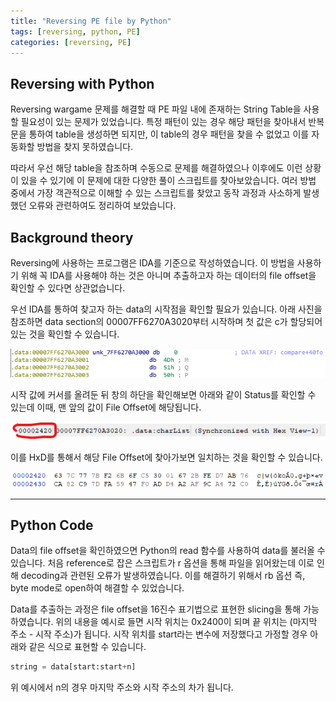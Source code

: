 ```yaml
---
title: "Reversing PE file by Python"
tags: [reversing, python, PE]
categories: [reversing, PE]
---
```


Reversing with Python
---------------------

Reversing wargame 문제를 해결할 때 PE 파일 내에 존재하는 String Table을 사용할 필요성이 있는 문제가 있었습니다. 특정 패턴이 있는 경우 해당 패턴을 찾아내서 반복문을 통하여 table을 생성하면 되지만, 이 table의 경우 패턴을 찾을 수 없었고 이를 자동화할 방법을 찾지 못하였습니다.

따라서 우선 해당 table을 참조하며 수동으로 문제를 해결하였으나 이후에도 이런 상황이 있을 수 있기에 이 문제에 대한 다양한 풀이 스크립트를 찾아보았습니다. 여러 방법 중에서 가장 객관적으로 이해할 수 있는 스크립트를 찾았고 동작 과정과 사소하게 발생했던 오류와 관련하여도 정리하여 보았습니다.

## **Background theory**

Reversing에 사용하는 프로그램은 IDA를 기준으로 작성하였습니다. 이 방법을 사용하기 위해 꼭 IDA를 사용해야 하는 것은 아니며 추출하고자 하는 데이터의 file offset을 확인할 수 있다면 상관없습니다.

우선 IDA를 통하여 찾고자 하는 data의 시작점을 확인할 필요가 있습니다. 아래 사진을 참조하면 data section의 00007FF6270A3020부터 시작하며 첫 값은 c가 할당되어 있는 것을 확인할 수 있습니다.

![IDA_View_1](https://github.com/Jun-Project-LAB/Jun-Project-LAB.github.io/blob/main/_image/IDA_View_1.png?raw=true)

시작 값에 커서를 올려둔 뒤 창의 하단을 확인해보면 아래와 같이 Status를 확인할 수 있는데 이때, 맨 앞의 값이 File Offset에 해당됩니다. 

![IDA_View_bot](https://github.com/Jun-Project-LAB/Jun-Project-LAB.github.io/blob/main/_image/IDA_View_bot.png?raw=true)

이를 HxD를 통해서 해당 File Offset에 찾아가보면 일치하는 것을 확인할 수 있습니다.

![HxD](https://github.com/Jun-Project-LAB/Jun-Project-LAB.github.io/blob/main/_image/HxD.png?raw=true)

* * *

## **Python Code**

Data의 file offset을 확인하였으면 Python의 read 함수를 사용하여 data를 불러올 수 있습니다. 처음 reference로 잡은 스크립트가 r 옵션을 통해 파일을 읽어왔는데 이로 인해 decoding과 관련된 오류가 발생하였습니다. 이를 해결하기 위해서 rb 옵션 즉, byte mode로 open하여 해결할 수 있었습니다.

 Data를 추출하는 과정은 file offset을 16진수 표기법으로 표현한 slicing을 통해 가능하였습니다. 위의 내용을 예시로 들면 시작 위치는 0x2400이 되며 끝 위치는 (마지막 주소 - 시작 주소)가 됩니다. 시작 위치를 start라는 변수에 저장했다고 가정할 경우 아래와 같은 식으로 표현할 수 있습니다.

```python
string = data[start:start+n]
```

위 예시에서 n의 경우 마지막 주소와 시작 주소의 차가 됩니다.
